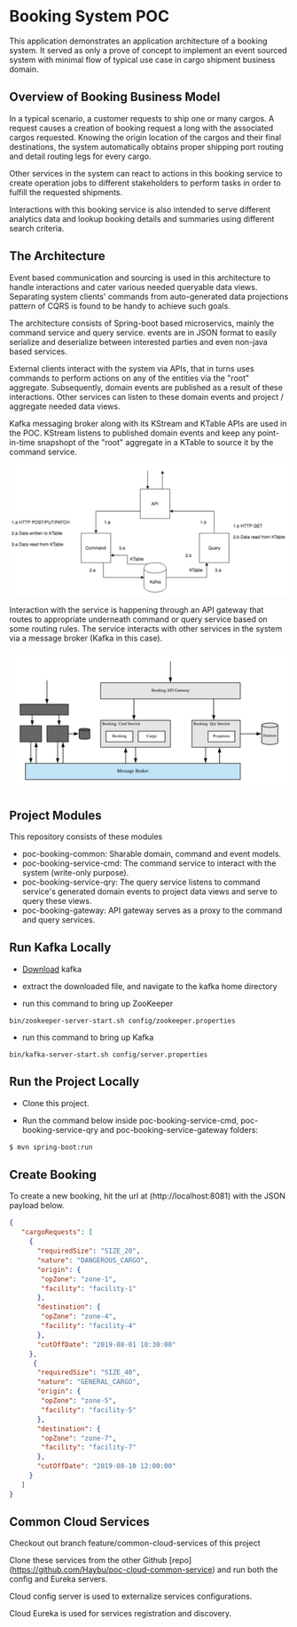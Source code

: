 # Booking System POC

This application demonstrates an application architecture of a booking system. 
It served as only a prove of concept to implement an event sourced system with
minimal flow of typical use case in cargo shipment business domain.

## Overview of Booking Business Model

In a typical scenario, a customer requests to ship one or many cargos. 
A request causes a creation of booking request a long with the associated
cargos requested. Knowing the origin location of the cargos and their final
destinations, the system automatically obtains proper shipping port routing 
and detail routing legs for every cargo.

Other services in the system can react to actions in this booking service to
create operation jobs to different stakeholders to
perform tasks in order to fulfill the requested shipments.

Interactions with this booking service is also intended to serve different 
analytics data and lookup booking details and summaries using different 
search criteria.

## The Architecture

Event based communication and sourcing is used in this architecture to handle
interactions and cater various needed queryable data views. Separating system
clients' commands from auto-generated data projections pattern of CQRS is found
to be handy to achieve such goals.

The architecture consists of Spring-boot based microservics, mainly the command
service and query service. events are in JSON format to
easily serialize and deserialize between interested parties and even non-java based services.

External clients interact with the system via APIs, that in turns uses commands to perform
actions on any of the entities via the "root" aggregate. Subsequently, domain events are published as 
a result of these interactions. Other services can listen to these domain events and project / aggregate 
needed data views.

Kafka messaging broker along with its KStream and KTable APIs are used in the POC. KStream 
listens to published domain events and keep any point-in-time snapshopt of the "root" aggregate
in a KTable to source it by the command service.

![achitecture-diagram](./images/architecture-cqrs-1.png)  

Interaction with the service is happening through an API gateway that routes to appropriate underneath
command or query service based on some routing rules. The service interacts with other services
in the system via a message broker (Kafka in this case).

![booking service architecture](./images/oocl-booking-service-architecture.png)

## Project Modules

This repository consists of these modules

* poc-booking-common: Sharable domain, command and event models.
* poc-booking-service-cmd: The command service to interact with the system (write-only purpose).
* poc-booking-service-qry: The query service listens to command service's generated domain events to
project data views and serve to query these views.
* poc-booking-gateway: API gateway serves as a proxy to the command and query services.

## Run Kafka Locally

 * [Download](https://kafka.apache.org/downloads) kafka
 
 * extract the downloaded file, and navigate to the kafka home directory
 
 *  run this command to bring up ZooKeeper
 ``` shell
 bin/zookeeper-server-start.sh config/zookeeper.properties 
 ```
 * run this command to bring up Kafka
 ```shell 
 bin/kafka-server-start.sh config/server.properties
 ``` 

## Run the Project Locally

* Clone this project.

* Run the command below inside poc-booking-service-cmd, poc-booking-service-qry and 
poc-booking-service-gateway folders:
```bash
$ mvn spring-boot:run
```

## Create Booking

To create a new booking, hit the url at (http://localhost:8081) with
the JSON payload below.

```json
{
   "cargoRequests": [
     {
       "requiredSize": "SIZE_20",
	   "nature": "DANGEROUS_CARGO",
	   "origin": {
		"opZone": "zone-1",
		"facility": "facility-1"
	   },
	   "destination": {
		"opZone": "zone-4",
		"facility": "facility-4"
	   },
       "cutOffDate": "2019-08-01 10:30:00"
     },
      {
       "requiredSize": "SIZE_40",
	   "nature": "GENERAL_CARGO",
	   "origin": {
		"opZone": "zone-5",
		"facility": "facility-5"
	   },
	   "destination": {
		"opZone": "zone-7",
		"facility": "facility-7"
	   },
       "cutOffDate": "2019-08-10 12:00:00"
     }
   ]
}
```

## Common Cloud Services

Checkout out branch feature/common-cloud-services of this project

Clone these services from the other Github [repo] (https://github.com/Haybu/poc-cloud-common-service)
and run both the config and Eureka servers.

Cloud config server is used to externalize services configurations.

Cloud Eureka is used for services registration and discovery.



